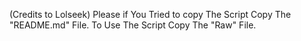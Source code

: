 (Credits to Lolseek)
Please if You Tried to copy The Script Copy The "README.md" File.
To Use The Script Copy The "Raw" File.
